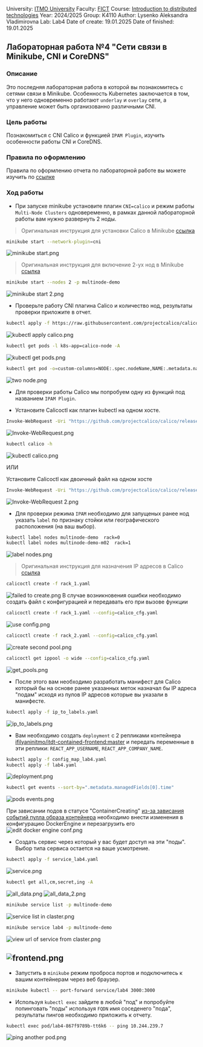 University: [ITMO University](https://itmo.ru/ru/)
Faculty: [FICT](https://fict.itmo.ru)
Course: [Introduction to distributed technologies](https://github.com/itmo-ict-faculty/introduction-to-distributed-technologies)
Year: 2024/2025
Group: K4110
Author: Lysenko Aleksandra Vladimirovna
Lab: Lab4
Date of create: 19.01.2025
Date of finished: 19.01.2025

## Лабораторная работа №4 "Сети связи в Minikube, CNI и CoreDNS"
### Описание

Это последняя лабораторная работа в которой вы познакомитесь с сетями связи в Minikube. Особенность Kubernetes заключается в том, что у него одновременно работают `underlay` и `overlay`  сети, а управление может быть организованно различными CNI.

### Цель работы

Познакомиться с CNI Calico и функцией `IPAM Plugin`, изучить особенности работы CNI и CoreDNS.

### Правила по оформлению

Правила по оформлению отчета по лабораторной работе вы можете изучить по [ссылке](../reportdesign.md)

### Ход работы

- При запуске minikube установите плагин `CNI=calico` и режим работы `Multi-Node Clusters` одновеременно, в рамках данной лабораторной работы вам нужно развернуть 2 ноды.

> Оригинальная инструкция для установки Calico в Minikube [ссылка](https://projectcalico.docs.tigera.io/getting-started/kubernetes/minikube)
```bash
minikube start --network-plugin=cni
```
![minikube start.png](pictures%2Fminikube%20start.png)

> Оригинальная инструкция для включение 2-ух нод в Minikube [ссылка](https://minikube.sigs.k8s.io/docs/tutorials/multi_node/)
```bash
minikube start --nodes 2 -p multinode-demo
```
![minikube start 2.png](pictures%2Fminikube%20start%202.png)

- Проверьте работу CNI плагина Calico и количество нод, результаты проверки приложите в отчет.

```bash
kubectl apply -f https://raw.githubusercontent.com/projectcalico/calico/v3.29.1/manifests/calico.yaml
```
![kubectl apply calico.png](pictures%2Fkubectl%20apply%20calico.png)

```bash
kubectl get pods -l k8s-app=calico-node -A
```
![kubectl get pods.png](pictures%2Fkubectl%20get%20pods.png)
```bash
kubectl get pod -o=custom-columns=NODE:.spec.nodeName,NAME:.metadata.name --all-namespaces
```
![two node.png](pictures%2Ftwo%20node.png)

- Для проверки работы Calico мы попробуем одну из функций под названием `IPAM Plugin`.

- Установите Calicoctl как плагин kubectl на одном хосте.
```bash
Invoke-WebRequest -Uri "https://github.com/projectcalico/calico/releases/download/v3.29.1/calicoctl-windows-amd64.exe" -OutFile kubectl-calico.exe
```
![Invoke-WebRequest.png](pictures%2FInvoke-WebRequest.png)

```bash
kubectl calico -h
```
![kubectl calico.png](pictures%2Fkubectl%20apply%20calico.png)

ИЛИ

Установите Calicoctl как двоичный файл на одном хосте
```bash
Invoke-WebRequest -Uri "https://github.com/projectcalico/calico/releases/download/v3.29.1/calicoctl-windows-amd64.exe" -OutFile "calicoctl.exe"
```
![Invoke-WebRequest 2.png](pictures%2FInvoke-WebRequest%202.png)

- Для проверки режима `IPAM` необходимо для запущеных ранее нод указать `label` по признаку стойки или географического расположения (на ваш выбор).

```bash
kubectl label nodes multinode-demo  rack=0
kubectl label nodes multinode-demo-m02  rack=1
```
![label nodes.png](pictures%2Flabel%20nodes.png)
> Оригинальная инструкция для назначения IP адресов в Calico [ссылка](https://projectcalico.docs.tigera.io/networking/assign-ip-addresses-topology)
```bash
calicoctl create -f rack_1.yaml
```
![failed to create.png](pictures%2Ffailed%20to%20create.png)
В случае возникновения ошибки необходимо создать файл с конфигурацией и передавать его при вызове функции
```bash
calicoctl create -f rack_1.yaml --config=calico_cfg.yaml
```
![use config.png](pictures%2Fuse%20config.png)

```bash
calicoctl create -f rack_2.yaml --config=calico_cfg.yaml
```
![create second pool.png](pictures%2Fcreate%20second%20pool.png)

```bash
calicoctl get ippool -o wide --config=calico_cfg.yaml
```
![get_pools.png](pictures%2Fget_pools.png)

- После этого вам необходимо разработать манифест для Calico который бы на основе ранее указанных меток назначал бы IP адреса "подам" исходя из пулов IP адресов которые вы указали в манифесте.

```bash
kubectl apply -f ip_to_labels.yaml
```
![ip_to_labels.png](pictures%2Fip_to_labels.png)

- Вам необходимо создать `deployment` с 2 репликами контейнера [ifilyaninitmo/itdt-contained-frontend:master](https://hub.docker.com/repository/docker/ifilyaninitmo/itdt-contained-frontend) и передать переменные в эти реплики: `REACT_APP_USERNAME`, `REACT_APP_COMPANY_NAME`.

```bash
kubectl apply -f config_map_lab4.yaml
kubectl apply -f lab4.yaml
```
![deployment.png](pictures%2Fdeployment.png)

```bash
kubectl get events --sort-by=".metadata.managedFields[0].time"
```
![pods events.png](pictures%2Fpods%20events.png)

При зависании подов в статусе "ContainerCreating" [из-за зависания событий пулла образа контейнера](https://serverfault.com/questions/728727/kubernetes-stuck-on-containercreating) необходимо внести изменения в конфигурацию DockerEngine и перезагрузить его
![edit docker engine conf.png](pictures%2Fedit%20docker%20engine%20conf.png)

- Создать сервис через который у вас будет доступ на эти "поды". Выбор типа сервиса остается на ваше усмотрение.

```bash
kubectl apply -f service_lab4.yaml
```
![service.png](pictures%2Fservice.png)

```bash
kubectl get all,cm,secret,ing -A
```
![all_data.png](pictures%2Fall_data.png)
![all_data_2.png](pictures%2Fall_data_2.png)

```bash
minikube service list -p multinode-demo
```
![service list in claster.png](pictures%2Fservice%20list%20in%20claster.png)

```bash
minikube service lab4 -p multinode-demo
```
![view url of service from claster.png](pictures%2Fview%20url%20of%20service%20from%20claster.png)

![frontend.png](pictures%2Ffrontend.png)
- 
- Запустить в `minikube` режим проброса портов и подключитесь к вашим контейнерам через веб браузер.

```bash
minikube kubectl -- port-forward service/lab4 3000:3000
```

- Используя `kubectl exec` зайдите в любой "под" и попробуйте попинговать "поды" используя `FQDN` имя соседенего "пода", результаты пингов необходимо приложить к отчету.
```bash 
kubectl exec pod/lab4-867f9789b-tt6k6 -- ping 10.244.239.7
```
![ping another pod.png](pictures%2Fping%20another%20pod.png)